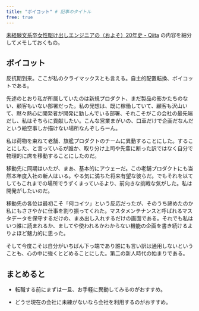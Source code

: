 ```yaml
---
title: "ボイコット" # 記事のタイトル
free: true
---
```


[未経験文系卒女性駆け出しエンジニアの（およそ）20年史 - Qiita](https://qiita.com/e99h2121/items/5eefe618e97ba0e6df70) の内容を細分してメモしておくもの。

## ボイコット

反抗期到来。ここが私のクライマックスとも言える。自主的配置転換、ボイコットである。

先述のとおり私が所属していたのは新規プロダクト、まだ製品の影かたちのない、顧客もいない部署だった。私の発想は、既に稼働していて、顧客も沢山いて、黙々熱心に開発者が開発に勤しんでいる部署、それこそがこの会社の最先端だし、私はそちらに貢献したい。こんな営業まがいの、口車だけで企画だなんだという絵空事しか描けない場所なんぞしらーん。

私は荷物を束ねて老舗、旗艦プロダクトのチームに異動することにした。することにした、と言っているが誰か、取り分け上司や先輩に断った訳ではなく自分で物理的に席を移動することにしたのだ。

移動先に同期はいたが、まあ、基本的にアウェーだ。この老舗プロダクトにも当然本年度入社の新人はいる。やる気に満ちた将来有望な彼らだ。でもそれを以てしてもこれまでの場所でうずくまっているより、前向きな挑戦な気がした。私は開発がしたいのだ。

移動先の各位は最初こそ「何コイツ」という反応だったが、そのうち諦めたのか私にもささやかに仕事を割り振ってくれた。マスタメンテナンスと呼ばれるマスタデータを保守するだけの、まあ出し入れするだけの画面である。それでも私はいつ誰に読まれるか、ましてや使われるかわからない機能の企画を書き続けるよりよほど魅力的に思った。

そして今度こそは自分がいちばん下っ端であり誰にも言い訳は通用しないということも、心の中に強くとどめることにした。第二の新人時代の始まりである。

## まとめると

- 転職する前にまずは一旦、お手軽に異動してみるのがおすすめ。

- どうせ現在の会社に未練がないなら会社を利用するのがおすすめ。
